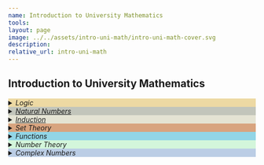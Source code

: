 ```yaml
---
name: Introduction to University Mathematics 
tools:
layout: page
image: ../../assets/intro-uni-math/intro-uni-math-cover.svg
description:
relative_url: intro-uni-math
---
```


## Introduction to University Mathematics
<details closed style='background-color:#edd9a3'><summary markdown="span" class="notriangle"><em>Logic</em></summary></details>
<details closed ><summary markdown="span" style='background-color:#c2c5bb' class="notriangle"><a href="{{ site.baseurl }}{% link _math/natural-numbers.md %}"><em>Natural Numbers</em></a></summary></details>
<details closed><summary markdown="span" style='background-color:#e4e3d3' class="notriangle"><a href="{{ site.baseurl }}{% link _math/induction.md %}"><em>Induction</em></a></summary></details>
<details closed style='background-color:#D8A47F'><summary markdown="span" class="notriangle"><em>Set Theory</em></summary></details>
<details closed style='background-color:#92D5E6'><summary markdown="span" class="notriangle"><em>Functions</em></summary></details>
<details closed style='background-color:#D3F6DB'><summary markdown="span" class="notriangle"><em>Number Theory</em></summary></details>
<details closed style='background-color:#BBCDE5'><summary markdown="span" class="notriangle"><em>Complex Numbers</em></summary></details>
<br>

